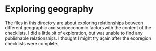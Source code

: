 # Exploring geography

The files in this directory are about exploring relationships between different geographic and socioeconomic factors with the content of the checklists. I did a little bit of exploration, but was unable to find any publishable relationships. I thought I might try again after the ecoregion checklists were complete.
